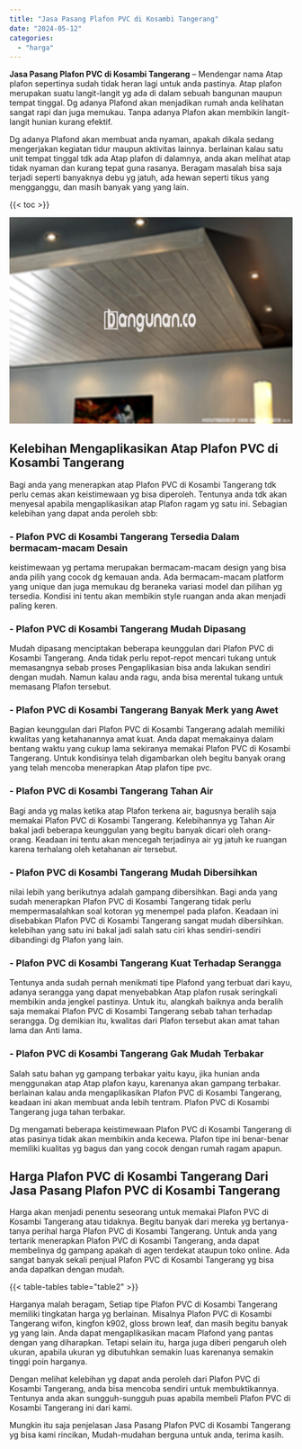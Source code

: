 ```yaml
---
title: "Jasa Pasang Plafon PVC di Kosambi Tangerang"
date: "2024-05-12"
categories: 
  - "harga"
---
```


**Jasa Pasang Plafon PVC di Kosambi Tangerang** – Mendengar nama Atap plafon sepertinya sudah tidak heran lagi untuk anda pastinya. Atap plafon merupakan suatu langit-langit yg ada di dalam sebuah bangunan maupun tempat tinggal. Dg adanya Plafond akan menjadikan rumah anda kelihatan sangat rapi dan juga memukau. Tanpa adanya Plafon akan membikin langit-langit hunian kurang efektif.

Dg adanya Plafond akan membuat anda nyaman, apakah dikala sedang mengerjakan kegiatan tidur maupun aktivitas lainnya. berlainan kalau satu unit tempat tinggal tdk ada Atap plafon di dalamnya, anda akan melihat atap tidak nyaman dan kurang tepat guna rasanya. Beragam masalah bisa saja terjadi seperti banyaknya debu yg jatuh, ada hewan seperti tikus yang mengganggu, dan masih banyak yang yang lain.

{{< toc >}}

![Jasa Pasang Plafon PVC di Kosambi Tangerang](/images/flafond-pvc-murah23.png)

## Kelebihan Mengaplikasikan Atap Plafon PVC di Kosambi Tangerang

Bagi anda yang menerapkan atap Plafon PVC di Kosambi Tangerang tdk perlu cemas akan keistimewaan yg bisa diperoleh. Tentunya anda tdk akan menyesal apabila mengaplikasikan atap Plafon ragam yg satu ini. Sebagian kelebihan yang dapat anda peroleh sbb:

### \- Plafon PVC di Kosambi Tangerang Tersedia Dalam bermacam-macam Desain

keistimewaan yg pertama merupakan bermacam-macam design yang bisa anda pilih yang cocok dg kemauan anda. Ada bermacam-macam platform yang unique dan juga memukau dg beraneka variasi model dan pilihan yg tersedia. Kondisi ini tentu akan membikin style ruangan anda akan menjadi paling keren.

### \- Plafon PVC di Kosambi Tangerang Mudah Dipasang

Mudah dipasang menciptakan beberapa keunggulan dari Plafon PVC di Kosambi Tangerang. Anda tidak perlu repot-repot mencari tukang untuk memasangnya sebab proses Pengaplikasian bisa anda lakukan sendiri dengan mudah. Namun kalau anda ragu, anda bisa merental tukang untuk memasang Plafon tersebut.

### \- Plafon PVC di Kosambi Tangerang Banyak Merk yang Awet

Bagian keunggulan dari Plafon PVC di Kosambi Tangerang adalah memiliki kwalitas yang ketahanannya amat kuat. Anda dapat memakainya dalam bentang waktu yang cukup lama sekiranya memakai Plafon PVC di Kosambi Tangerang. Untuk kondisinya telah digambarkan oleh begitu banyak orang yang telah mencoba menerapkan Atap plafon tipe pvc.

### \- Plafon PVC di Kosambi Tangerang Tahan Air

Bagi anda yg malas ketika atap Plafon terkena air, bagusnya beralih saja memakai Plafon PVC di Kosambi Tangerang. Kelebihannya yg Tahan Air bakal jadi beberapa keunggulan yang begitu banyak dicari oleh orang-orang. Keadaan ini tentu akan mencegah terjadinya air yg jatuh ke ruangan karena terhalang oleh ketahanan air tersebut.

### \- Plafon PVC di Kosambi Tangerang Mudah Dibersihkan

nilai lebih yang berikutnya adalah gampang dibersihkan. Bagi anda yang sudah menerapkan Plafon PVC di Kosambi Tangerang tidak perlu mempermasalahkan soal kotoran yg menempel pada plafon. Keadaan ini disebabkan Plafon PVC di Kosambi Tangerang sangat mudah dibersihkan. kelebihan yang satu ini bakal jadi salah satu ciri khas sendiri-sendiri dibandingi dg Plafon yang lain.

### \- Plafon PVC di Kosambi Tangerang Kuat Terhadap Serangga

Tentunya anda sudah pernah menikmati tipe Plafond yang terbuat dari kayu, adanya serangga yang dapat menyebabkan Atap plafon rusak seringkali membikin anda jengkel pastinya. Untuk itu, alangkah baiknya anda beralih saja memakai Plafon PVC di Kosambi Tangerang sebab tahan terhadap serangga. Dg demikian itu, kwalitas dari Plafon tersebut akan amat tahan lama dan Anti lama.

### \- Plafon PVC di Kosambi Tangerang Gak Mudah Terbakar

Salah satu bahan yg gampang terbakar yaitu kayu, jika hunian anda menggunakan atap Atap plafon kayu, karenanya akan gampang terbakar. berlainan kalau anda mengaplikasikan Plafon PVC di Kosambi Tangerang, keadaan ini akan membuat anda lebih tentram. Plafon PVC di Kosambi Tangerang juga tahan terbakar.

Dg mengamati beberapa keistimewaan Plafon PVC di Kosambi Tangerang di atas pasinya tidak akan membikin anda kecewa. Plafon tipe ini benar-benar memiliki kualitas yg bagus dan yang cocok dengan rumah ragam apapun.

## Harga Plafon PVC di Kosambi Tangerang Dari Jasa Pasang Plafon PVC di Kosambi Tangerang

Harga akan menjadi penentu seseorang untuk memakai Plafon PVC di Kosambi Tangerang atau tidaknya. Begitu banyak dari mereka yg bertanya-tanya perihal harga Plafon PVC di Kosambi Tangerang. Untuk anda yang tertarik menerapkan Plafon PVC di Kosambi Tangerang, anda dapat membelinya dg gampang apakah di agen terdekat ataupun toko online. Ada sangat banyak sekali penjual Plafon PVC di Kosambi Tangerang yg bisa anda dapatkan dengan mudah.

{{< table-tables table="table2" >}}

Harganya malah beragam, Setiap tipe Plafon PVC di Kosambi Tangerang memiliki tingkatan harga yg berlainan. Misalnya Plafon PVC di Kosambi Tangerang wifon, kingfon k902, gloss brown leaf, dan masih begitu banyak yg yang lain. Anda dapat mengaplikasikan macam Plafond yang pantas dengan yang diharapkan. Tetapi selain itu, harga juga diberi pengaruh oleh ukuran, apabila ukuran yg dibutuhkan semakin luas karenanya semakin tinggi poin harganya.

Dengan melihat kelebihan yg dapat anda peroleh dari Plafon PVC di Kosambi Tangerang, anda bisa mencoba sendiri untuk membuktikannya. Tentunya anda akan sungguh-sungguh puas apabila membeli Plafon PVC di Kosambi Tangerang ini dari kami.

Mungkin itu saja penjelasan Jasa Pasang Plafon PVC di Kosambi Tangerang yg bisa kami rincikan, Mudah-mudahan berguna untuk anda, terima kasih.
